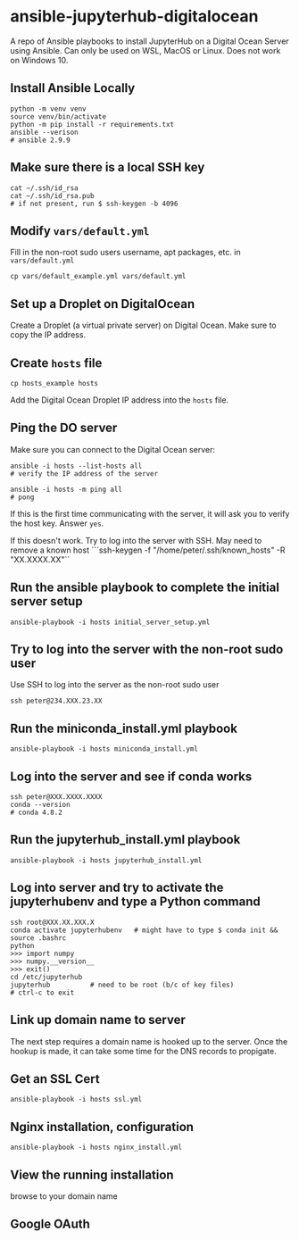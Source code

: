 # ansible-jupyterhub-digitalocean

A repo of Ansible playbooks to install JupyterHub on a Digital Ocean Server using Ansible. Can only be used on WSL, MacOS or Linux. Does not work on Windows 10.

## Install Ansible Locally

```
python -m venv venv
source venv/bin/activate
python -m pip install -r requirements.txt
ansible --verison
# ansible 2.9.9
```

## Make sure there is a local SSH key

```
cat ~/.ssh/id_rsa
cat ~/.ssh/id_rsa.pub
# if not present, run $ ssh-keygen -b 4096
```

## Modify ```vars/default.yml```

Fill in the non-root sudo users username, apt packages, etc. in ```vars/default.yml```

```
cp vars/default_example.yml vars/default.yml
```

## Set up a Droplet on DigitalOcean

Create a Droplet (a virtual private server) on Digital Ocean. Make sure to copy the IP address.

## Create ```hosts``` file

```
cp hosts_example hosts
```

Add the Digital Ocean Droplet IP address into the ```hosts``` file.

## Ping the DO server

Make sure you can connect to the Digital Ocean server:

```
ansible -i hosts --list-hosts all
# verify the IP address of the server

ansible -i hosts -m ping all
# pong
```

If this is the first time communicating with the server, it will ask you to verify the host key. Answer ```yes```.

If this doesn't work. Try to log into the server with SSH. May need to remove a known host ```ssh-keygen -f "/home/peter/.ssh/known_hosts" -R "XX.XXXX.XX"``

## Run the ansible playbook to complete the initial server setup

```
ansible-playbook -i hosts initial_server_setup.yml
```

## Try to log into the server with the non-root sudo user

Use SSH to log into the server as the non-root sudo user

```
ssh peter@234.XXX.23.XX
```

## Run the miniconda_install.yml playbook

```
ansible-playbook -i hosts miniconda_install.yml
```


## Log into the server and see if conda works

```
ssh peter@XXX.XXXX.XXXX
conda --version
# conda 4.8.2
```

## Run the jupyterhub_install.yml playbook

```
ansible-playbook -i hosts jupyterhub_install.yml
```

## Log into server and try to activate the jupyterhubenv and type a Python command

```
ssh root@XXX.XX.XXX.X
conda activate jupyterhubenv   # might have to type $ conda init && source .bashrc
python
>>> import numpy
>>> numpy.__version__
>>> exit()
cd /etc/jupyterhub 
jupyterhub          # need to be root (b/c of key files)
# ctrl-c to exit
```

## Link up domain name to server

The next step requires a domain name is hooked up to the server. Once the hookup is made, it can take some time for the DNS records to propigate.

## Get an SSL Cert

```
ansible-playbook -i hosts ssl.yml
```

## Nginx installation, configuration

```
ansible-playbook -i hosts nginx_install.yml
```

## View the running installation

browse to your domain name

## Google OAuth
